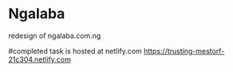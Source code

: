 # Ngalaba
redesign of ngalaba.com.ng

#completed task is hosted at netlify.com
https://trusting-mestorf-21c304.netlify.com
